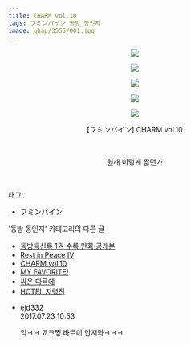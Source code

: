 ```yaml
---
title: CHARM vol.10
tags: フミンバイン 동방_동인지
image: ghap/3555/001.jpg
---
```

<div class="article">
<p style="text-align: center; clear: none; float: none;"><img src="{{ site.nasurl }}/ghap/3555/001.jpg"/></p>
<p style="text-align: center; clear: none; float: none;"><img src="{{ site.nasurl }}/ghap/3555/002.jpg"/></p>
<p style="text-align: center; clear: none; float: none;"><img src="{{ site.nasurl }}/ghap/3555/003.jpg"/></p>
<p style="text-align: center; clear: none; float: none;"><img src="{{ site.nasurl }}/ghap/3555/004.jpg"/></p>
<p style="text-align: center; clear: none; float: none;"><img src="{{ site.nasurl }}/ghap/3555/005.jpg"/></p>
<p style="text-align: center; clear: none; float: none;"> [フミンバイン] CHARM vol.10 </p>
<p style="text-align: center; clear: none; float: none;"><br/></p>
<p style="text-align: center; clear: none; float: none;">원래 이렇게 짧던가</p>
<p><br/></p>
</div><div class="tagTrail">
<p>태그: </p>
<ul>
<li>フミンバイン</li>
</ul>
</div><div class="another">
<p>'동방 동인지' 카테고리의 다른 글</p>
<ul>
<li><a href="/2017-07-15-ghap_3562">동방등신록 1권 수록 만화 공개본</a></li>
<li><a href="/2017-07-14-ghap_3560">Rest in Peace IV</a></li>
<li><a href="/2017-07-14-ghap_3555">CHARM vol.10</a></li>
<li><a href="/2017-07-14-ghap_3554">MY FAVORITE!</a></li>
<li><a href="/2017-07-11-ghap_3528">싸운 다음에</a></li>
<li><a href="/2017-07-11-ghap_3527">HOTEL 지령전</a></li>
</ul>
</div><div class="cb_module cb_fluid">
<div class="cb_wrt cb_profile">
<div class="comment">
<ul>
<li class="cb_thumb_off" id="comment15042272">
<div class="cb_comment_area">
<div class="cb_info_area">
<div class="cb_section">
<span class="cb_nick_name">ejd332</span>
</div>
<div class="cb_section">
<span class="cb_date">2017.07.23 10:53 </span>
</div>
</div>
<div class="cb_dsc_comment">
<p class="cb_dsc">
											잌ㅋㅋ 쿄코찡 바르미 안저와ㅋㅋㅋ
										</p>
</div>
</div></li>
</ul>
</div>
</div><!-- commentList close -->
</div>